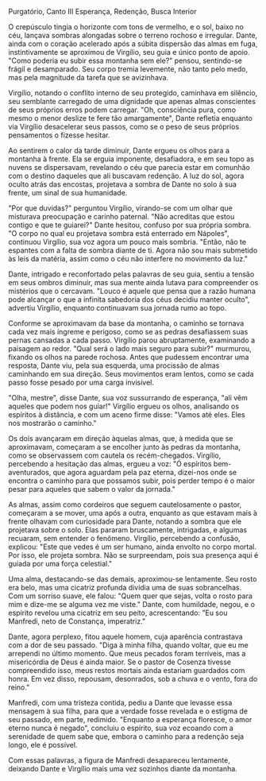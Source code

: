 Purgatório, Canto III
Esperança, Redenção, Busca Interior

O crepúsculo tingia o horizonte com tons de vermelho, e o sol, baixo no céu, lançava sombras alongadas sobre o terreno rochoso e irregular. Dante, ainda com o coração acelerado após a súbita dispersão das almas em fuga, instintivamente se aproximou de Virgílio, seu guia e único ponto de apoio. "Como poderia eu subir essa montanha sem ele?" pensou, sentindo-se frágil e desamparado. Seu corpo tremia levemente, não tanto pelo medo, mas pela magnitude da tarefa que se avizinhava.

Virgílio, notando o conflito interno de seu protegido, caminhava em silêncio, seu semblante carregado de uma dignidade que apenas almas conscientes de seus próprios erros podem carregar. "Oh, consciência pura, como mesmo o menor deslize te fere tão amargamente", Dante refletia enquanto via Virgílio desacelerar seus passos, como se o peso de seus próprios pensamentos o fizesse hesitar.

Ao sentirem o calor da tarde diminuir, Dante ergueu os olhos para a montanha à frente. Ela se erguia imponente, desafiadora, e em seu topo as nuvens se dispersavam, revelando o céu que parecia estar em comunhão com o destino daqueles que ali buscavam redenção. A luz do sol, agora oculto atrás das encostas, projetava a sombra de Dante no solo à sua frente, um sinal de sua humanidade.

"Por que duvidas?" perguntou Virgílio, virando-se com um olhar que misturava preocupação e carinho paternal. "Não acreditas que estou contigo e que te guiarei?" Dante hesitou, confuso por sua própria sombra. "O corpo no qual eu projetava sombra está enterrado em Nápoles", continuou Virgílio, sua voz agora um pouco mais sombria. "Então, não te espantes com a falta de sombra diante de ti. Agora não sou mais submetido às leis da matéria, assim como o céu não interfere no movimento da luz."

Dante, intrigado e reconfortado pelas palavras de seu guia, sentiu a tensão em seus ombros diminuir, mas sua mente ainda lutava para compreender os mistérios que o cercavam. "Louco é aquele que pensa que a razão humana pode alcançar o que a infinita sabedoria dos céus decidiu manter oculto", advertiu Virgílio, enquanto continuavam sua jornada rumo ao topo.

Conforme se aproximavam da base da montanha, o caminho se tornava cada vez mais íngreme e perigoso, como se as pedras desafiassem suas pernas cansadas a cada passo. Virgílio parou abruptamente, examinando a paisagem ao redor. "Qual será o lado mais seguro para subir?" murmurou, fixando os olhos na parede rochosa. Antes que pudessem encontrar uma resposta, Dante viu, pela sua esquerda, uma procissão de almas caminhando em sua direção. Seus movimentos eram lentos, como se cada passo fosse pesado por uma carga invisível.

"Olha, mestre", disse Dante, sua voz sussurrando de esperança, "ali vêm aqueles que podem nos guiar!" Virgílio ergueu os olhos, analisando os espíritos à distância, e com um aceno firme disse: "Vamos até eles. Eles nos mostrarão o caminho."

Os dois avançaram em direção àquelas almas, que, à medida que se aproximavam, começaram a se encolher junto às pedras da montanha, como se observassem com cautela os recém-chegados. Virgílio, percebendo a hesitação das almas, ergueu a voz: "Ó espíritos bem-aventurados, que agora aguardam pela paz eterna, dizei-nos onde se encontra o caminho para que possamos subir, pois perder tempo é o maior pesar para aqueles que sabem o valor da jornada."

As almas, assim como cordeiros que seguem cautelosamente o pastor, começaram a se mover, uma após a outra, enquanto as que estavam mais à frente olhavam com curiosidade para Dante, notando a sombra que ele projetava sobre o solo. Elas pararam bruscamente, intrigadas, e algumas recuaram, sem entender o fenômeno. Virgílio, percebendo a confusão, explicou: "Este que vedes é um ser humano, ainda envolto no corpo mortal. Por isso, ele projeta sombra. Não se surpreendam, pois sua presença aqui é guiada por uma força celestial."

Uma alma, destacando-se das demais, aproximou-se lentamente. Seu rosto era belo, mas uma cicatriz profunda dividia uma de suas sobrancelhas. Com um sorriso suave, ele falou: "Quem quer que sejas, volta o rosto para mim e dize-me se alguma vez me viste." Dante, com humildade, negou, e o espírito revelou uma cicatriz em seu peito, acrescentando: "Eu sou Manfredi, neto de Constança, imperatriz."

Dante, agora perplexo, fitou aquele homem, cuja aparência contrastava com a dor de seu passado. "Diga à minha filha, quando voltar, que eu me arrependi no último momento. Que meus pecados foram terríveis, mas a misericórdia de Deus é ainda maior. Se o pastor de Cosenza tivesse compreendido isso, meus restos mortais ainda estariam guardados com honra. Em vez disso, repousam, desonrados, sob a chuva e o vento, fora do reino."

Manfredi, com uma tristeza contida, pediu a Dante que levasse essa mensagem à sua filha, para que a verdade fosse revelada e o estigma de seu passado, em parte, redimido. "Enquanto a esperança floresce, o amor eterno nunca é negado", concluiu o espírito, sua voz ecoando com a serenidade de quem sabe que, embora o caminho para a redenção seja longo, ele é possível.

Com essas palavras, a figura de Manfredi desapareceu lentamente, deixando Dante e Virgílio mais uma vez sozinhos diante da montanha.